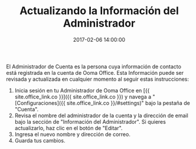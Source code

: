 ﻿---
layout: post
title:  Actualizando la Información del Administrador
date:   2017-02-06 14:00:00
country: [Colombia]
language: [Spanish]
locale: [co-es]
category: [wework]
tags: [activation-and-setup, account, add-ons, admin-features, wework]
---

El Administrador de Cuenta es la persona cuya información de contacto está registrada en la cuenta de Ooma Office. Esta Información puede ser revisada y actualizada en cualquier momento al seguir estas instrucciones:

1. Inicia sesión en tu Administrador de Ooma Office en [{{ site.office_link.co }}]({{ site.office_link.co }}) y navega a "[Configuraciones]({{ site.office_link.co }}/#settings)" bajo la pestaña de "Cuenta".
2. Revisa el nombre del administrador de la cuenta y la dirección de email bajo la sección de "Información del Administrador". Si quieres actualizarlo, haz clic en el botón de "Editar".
3. Ingresa el nuevo nombre y dirección de correo.
4. Guarda tus cambios.